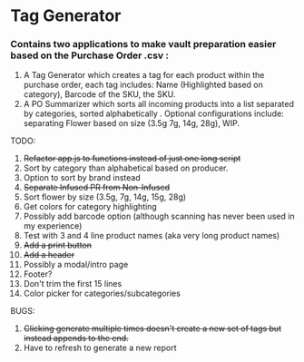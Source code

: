 # Tag Generator
### Contains two applications to make vault preparation easier based on the Purchase Order .csv :
1. A Tag Generator which creates a tag for each product within the purchase order, each tag includes: Name (Highlighted based on category), Barcode of the SKU, the SKU.
2. A PO Summarizer which sorts all incoming products into a list separated by categories, sorted alphabetically . Optional configurations include: separating Flower based on size (3.5g 7g, 14g, 28g),  WIP.

TODO:

1. ~~Refactor app.js to functions instead of just one long script~~
2. Sort by category than alphabetical based on producer.
3. Option to sort by brand instead
4. ~~Separate Infused PR from Non-Infused~~
5. Sort flower by size (3.5g, 7g, 14g, 15g, 28g)
6. Get colors for category highlighting
7. Possibly add barcode option (although scanning has never been used in my experience)
8. Test with 3 and 4 line product names (aka very long product names)
9. ~~Add a print button~~
10. ~~Add a header~~
11. Possibly a modal/intro page
12. Footer?
13. Don't trim the first 15 lines
14. Color picker for categories/subcategories

BUGS:

1. ~~Clicking generate multiple times doesn't create a new set of tags but instead appends to the end.~~
2. Have to refresh to generate a new report
